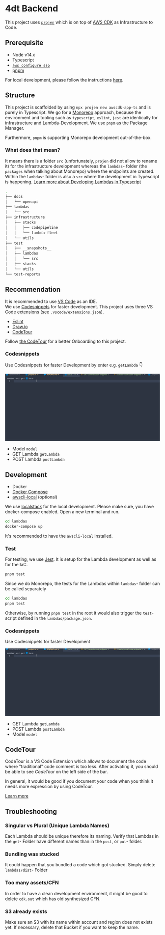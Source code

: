 # 4dt Backend

This project uses [`projen`](https://github.com/projen/projen) which is on top of [AWS CDK](https://aws.amazon.com/cdk/) as Infrastructure to Code.

## Prerequisite

- Node v14.x
- Typescript
- [`aws configure sso`](https://docs.aws.amazon.com/cli/latest/userguide/cli-configure-sso.html)
- [pnpm](https://pnpm.io/)

For local development, please follow the instructions [here](#development).

## Structure

This project is scaffolded by using `npx projen new awscdk-app-ts` and is purely in Typescript.
We go for a [Monorepo](https://www.atlassian.com/git/tutorials/monorepos) approach, because the environment and tooling such as `typescript`, `eslint`, `jest` are identically for infrastructure and Lambda-Development.
We use [`pnpm`](https://pnpm.io/) as the Package Manager.

Furthermore, `pnpm` is supporting Monorepo development out-of-the-box.

### What does that mean?

It means there is a folder `src` (unfortunately, `projen` did not allow to rename it) for the infrastructure development whereas the `lambdas`- folder (the `packages` when talking about Monorepo) where the endpoints are created.
Within the `lambdas`- folder is also a `src` where the development in Typescript is happening.
[Learn more about Developing Lambdas in Typescript](https://omakoleg.github.io/typescript-practices/content/lambda.html)

```bash
.
├── docs
│   └── openapi
├── lambdas
│   └── src
├── infrastructure
│   ├── stacks
│   │   ├── codepipeline
│   │   └── lambda-fleet
│   └── utils
├── test
│   ├── __snapshots__
│   ├── lambdas
│   │   └── src
│   ├── stacks
│   └── utils
└── test-reports
```

## Recommendation

It is recommended to use [VS Code](https://code.visualstudio.com/) as an IDE.<br/>
We use [Codesnippets](#codesnippets) for faster development.
This project uses three VS Code extensions (see `.vscode/extensions.json`).

- [Eslint](https://marketplace.visualstudio.com/items?itemName=dbaeumer.vscode-eslint)
- [Draw.io](https://marketplace.visualstudio.com/items?itemName=hediet.vscode-drawio)
- [CodeTour](https://marketplace.visualstudio.com/items?itemName=vsls-contrib.codetour)

Follow [the CodeTour](#codetour) for a better Onboarding to this project.

### Codesnippets

Use Codesnippets for faster Development by enter e.g. `getLambda` 👇

![Using Codesnippet for creating GET Lambda](.vscode/getLambda.gif "Using Codesnippet for creating GET Lambda")

- Model `model`
- GET Lambda `getLambda`
- POST Lambda `postLambda`

## Development

- Docker
- [Docker Compose](https://docs.docker.com/compose/)
- [awscli-local](https://github.com/localstack/awscli-local) (optional)

We use [localstack](https://github.com/localstack/localstack) for the local development. Please make sure, you have docker-compose enabled.
Open a new terminal and run.

```bash
cd lambdas
docker-compose up
```

It's recommended to have the `awscli-local` installed.

### Test

For testing, we use [Jest](https://jestjs.io/).
It is setup for the Lambda development as well as for the IaC.

```bash
pnpm test
```

Since we do Monorepo, the tests for the Lambdas within `lambdas`- folder can be called separately

```bash
cd lambdas
pnpm test
```

Otherwise, by running `pnpm test` in the root it would also trigger the `test`- script defined in the `lambdas/package.json`.

### Codesnippets

Use Codesnippets for faster Development

![Using Codesnippet for creating GET Lambda](.vscode/getLambda.gif "Using Codesnippet for creating GET Lambda")

- GET Lambda `getLambda`
- POST Lambda `postLambda`
- Model `model`

## CodeTour

CodeTour is a VS Code Extension which allows to document the code where "traditional" code comment is too less.
After activating it, you should be able to see *CodeTour* on the left side of the bar.

In general, it would be good if you document your code when you think it needs more expression by using CodeTour.

[Learn more](https://marketplace.visualstudio.com/items?itemName=vsls-contrib.codetour)

## Troubleshooting

### Singular vs Plural (Unique Lambda Names)

Each Lambda should be unique therefore its naming.
Verify that Lambdas in the `get`- Folder have different names than in the `post`, or `put`- folder.

### Bundling was stucked

It could happen that you bundled a code which got stucked.
Simply delete `lambdas/dist`- Folder

### Too many assets/CFN

In order to have a clean development environment, it might be good to delete `cdk.out` which has old synthesized CFN.

### S3 already exists

Make sure an S3 with its name within account and region does not exists yet.
If necessary, delete that Bucket if you want to keep the name.